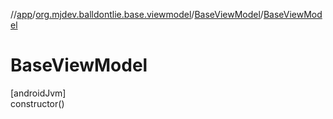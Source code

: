 //[app](../../../index.md)/[org.mjdev.balldontlie.base.viewmodel](../index.md)/[BaseViewModel](index.md)/[BaseViewModel](-base-view-model.md)

# BaseViewModel

[androidJvm]\
constructor()

